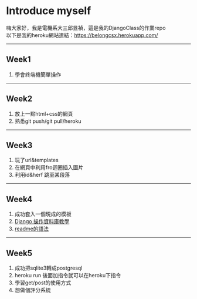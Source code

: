 # Introduce myself

嗨大家好，我是電機系大三邱昱禎，這是我的DjangoClass的作業repo    
以下是我的heroku網站連結：https://belongcsx.herokuapp.com/

---
## Week1

1. 學會終端機簡單操作

---
## Week2

1. 放上一點html+css的網頁
1. 熟悉git push/git pull/heroku

---
## Week3

1. 玩了url&templates
1. 在網頁中利用fro迴圈插入圖片
1. 利用id&herf 跳至某段落 

---
## Week4

1. 成功套入一個現成的模板
1. [Django 操作資料庫教學](https://djangogirlstaipei.gitbooks.io/django-girls-taipei-tutorial/django/orm.html)
1. [readme的語法](https://github.com/emn178/markdown#links)

---
## Week5

1. 成功把sqlite3轉成postgresql
1. heroku run 後面加指令就可以在heroku下指令
1. 學習get/post的使用方式
1. 想做個評分系統
